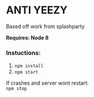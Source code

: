 # ANTI YEEZY

Based off work from splashparty

**Requires: Node 8**

### Instuctions:
1. `npm install`
2. `npm start`

If crashes and server wont restart:  
`npm stop`
